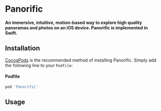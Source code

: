 Panorific
=========

**An immersive, intuitive, motion-based way to explore high quality panoramas and photos on an iOS device. Panorific is implemented in Swift.**

## Installation
[CocoaPods](http://cocoapods.org) is the recommended method of installing Panorific. Simply add the following line to your `Podfile`:

#### Podfile
``` ruby
pod 'Panorific'
```

## Usage

